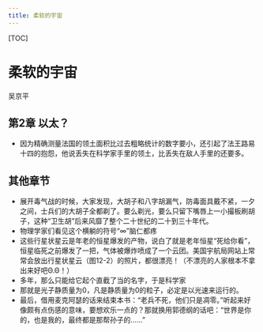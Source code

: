```yaml
---
title: 柔软的宇宙
---
```


[TOC]

# 柔软的宇宙
吴京平

## 第2章 以太？
- 因为精确测量法国的领土面积比过去粗略统计的数字要小，还引起了法王路易十四的抱怨，他说丢失在科学家手里的领土，比丢失在敌人手里的还要多。

## 其他章节
- 展开毒气战的时候，大家发现，大胡子和八字胡漏气，防毒面具戴不紧，一夕之间，士兵们的大胡子全都剃了。要么剃光，要么只留下嘴唇上一小撮板刷胡子，这种“卫生胡”后来风靡了整个二十世纪的二十到三十年代。 
- 物理学家们看见这个横躺的符号“∞”脑仁都疼
- 这些行星状星云是年老的恒星爆发的产物，说白了就是老年恒星“死给你看”，恒星临死之前爆发了一把，气体被爆炸喷成了一个云团。美国宇航局网站上常常会放出行星状星云（图12-2）的照片，都很漂亮！（不漂亮的人家根本不拿出来好吧Θ.Θ！） 
- 多年，那么只能给它起个直截了当的名字，于是科学家 
- 那就是光子静质量为0，凡是静质量为0的粒子，必定是以光速来运行的。 
- 最后，借用麦克阿瑟的话来结束本书：“老兵不死，他们只是凋零。”听起来好像颇有点伤感的意味，要想欢乐一点的？那就换用郭德纲的话吧：“世界是你的，也是我的，最终都是那帮孙子的……”

                      